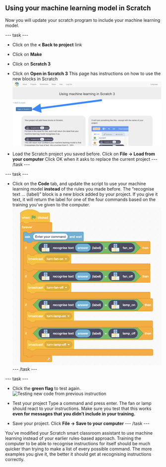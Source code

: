 ## Using your machine learning model in Scratch

Now you will update your scratch program to include your machine learning model.

--- task ---
+ Click on the **< Back to project** link

+ Click on **Make**

+ Click on **Scratch 3**

+ Click on **Open in Scratch 3** This page has instructions on how to use the new blocks in Scratch
![annotation pointing at Open in scratch 3 button](images/open-scratch-3-annotated.png)

+ Load the Scratch project you saved before.  Click on **File -> Load from your computer** Click OK when it asks to replace the current project
--- /task ---

--- task ---
+ Click on the **Code** tab, and update the script to use your machine learning model **instead** of the rules you made before.
The “recognise text … (label)” block is a new block added by your project. If you give it text, it will return the label for one of the four commands based on the training you’ve given to the computer.
![New scratch code including new machine learning blocks](images/code-new-blocks.png)
--- /task ---

--- task ---
+ Click the **green flag** to test again.
![Testing new code from previous instruction](images/test-with-new-blocks-annotated)

+ Test your project 
Type a command and press enter. The fan or lamp should react to your instructions. 
Make sure you test that this works **even for messages that you didn’t include in your training.**

+ Save your project.
Click **File -> Save to your computer**
--- /task ---

You’ve modified your Scratch smart classroom assistant to use machine learning instead of your earlier rules-based approach. 
Training the computer to be able to recognise instructions for itself should be much quicker than trying to make a list of every possible command. 
The more examples you give it, the better it should get at recognising instructions correctly.